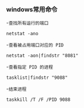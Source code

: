 
### windows常用命令
-`查找所有运行的端口`
```
netstat -ano
```
-`查看被占用端口对应的 PID`
```
netstat -aon|findstr "8081"
```

-`查看指定 PID 的进程`
```
tasklist|findstr "9088"
```

-`结束进程`
```
taskkill /T /F /PID 9088 
```